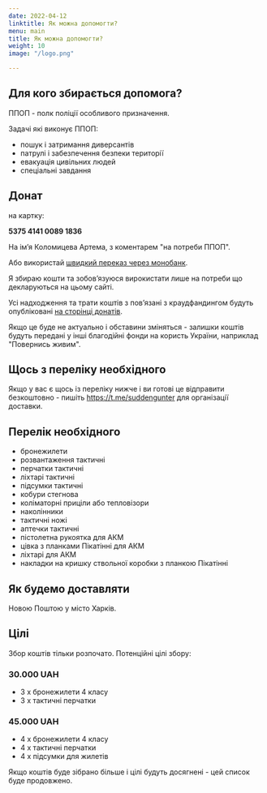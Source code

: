 ```yaml
---
date: 2022-04-12
linktitle: Як можна допомогти?
menu: main
title: Як можна допомогти?
weight: 10
image: "/logo.png"

---
```


## Для кого збирається допомога?

ППОП - полк поліції особливого призначення.

Задачі які виконує ППОП:

* пошук і затримання диверсантів
* патрулі і забезпечення безпеки території
* евакуація цивільних людей
* спеціальні завдання

## Донат

на картку:

**5375 4141 0089 1836**

На імʼя Коломицева Артема, з коментарем "на потреби ППОП".

Або використай [швидкий переказ через монобанк](https://send.monobank.ua/6uGj6mqLMv).

Я збираю кошти та зобовʼязуюся вирокистати лише на потреби що декларуються на цьому сайті.

Усі надходження та трати коштів з повʼязані з краудфандингом будуть опубліковані [на сторінці донатів](/donations).

Якщо це буде не актуально і обставини зміняться - залишки коштів будуть передані у інші благодійні фонди на користь України, наприклад "Повернись живим".

## Щось з переліку необхідного

Якщо у вас є щось із переліку нижче і ви готові це відправити безкоштовно - пишіть https://t.me/suddengunter для організації доставки.

## Перелік необхідного

* бронежилети
* розвантаження тактичні
* перчатки тактичні
* ліхтарі тактичні
* підсумки тактичні
* кобури стегнова
* коліматорні приціли або тепловізори
* наколінники
* тактичні ножі
* аптечки тактичні
* пістолетна рукоятка для АКМ
* цівка з планками Пікатінні для АКМ
* ліхтарі для АКМ
* накладки на кришку ствольної коробки з планкою Пікатінні

## Як будемо доставляти

Новою Поштою у місто Харків.

## Цілі

Збор коштів тільки розпочатo. Потенційні цілі збору:

### 30.000 UAH

* 3 х бронежилети 4 класу
* 3 х тактичні перчатки

### 45.000 UAH

* 4 х бронежилети 4 класу
* 4 х тактичні перчатки
* 4 x підсумки для жилетів

Якщо коштів буде зібрано більше і цілі будуть досягнені - цей список буде продовжено.

<!--more-->